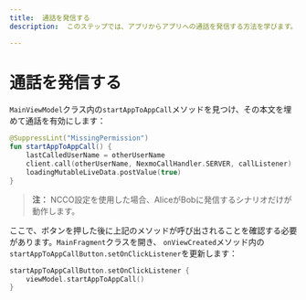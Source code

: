 ```yaml
---
title:  通話を発信する
description:  このステップでは、アプリからアプリへの通話を発信する方法を学びます。

---
```


通話を発信する
=======

`MainViewModel`クラス内の`startAppToAppCall`メソッドを見つけ、その本文を埋めて通話を有効にします：

```kotlin
@SuppressLint("MissingPermission")
fun startAppToAppCall() {
    lastCalledUserName = otherUserName
    client.call(otherUserName, NexmoCallHandler.SERVER, callListener)
    loadingMutableLiveData.postValue(true)
}
```

> **注：** NCCO設定を使用した場合、AliceがBobに発信するシナリオだけが動作します。

ここで、ボタンを押した後に上記のメソッドが呼び出されることを確認する必要があります。`MainFragment`クラスを開き、 `onViewCreated`メソッド内の`startAppToAppCallButton.setOnClickListener`を更新します：

```kotlin
startAppToAppCallButton.setOnClickListener {
    viewModel.startAppToAppCall()
}
```

